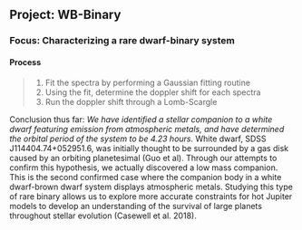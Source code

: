 ## Project: WB-Binary
### Focus: Characterizing a rare dwarf-binary system

#### Process

  > 1. Fit the spectra by performing a Gaussian fitting routine
  > 2. Using the fit, determine the doppler shift for each spectra
  > 3. Run the doppler shift through a Lomb-Scargle 
  
  
  
  Conclusion thus far: _We have identified a stellar companion to a white dwarf featuring emission from atmospheric metals, and have determined the orbital period of the system to be 4.23 hours._ White dwarf, SDSS J114404.74+052951.6, was initially thought to be surrounded by a gas disk caused by an orbiting planetesimal (Guo et al). Through our attempts to confirm this hypothesis, we actually discovered a low mass companion. This is the second confirmed case where the companion body in a white dwarf-brown dwarf system displays atmospheric metals. Studying this type of rare binary allows us to explore more accurate constraints for hot Jupiter models to develop an understanding of the survival of large planets throughout stellar evolution (Casewell et al. 2018).
